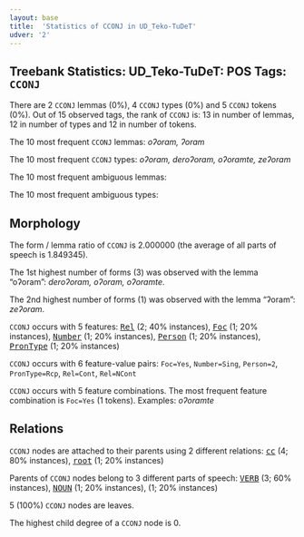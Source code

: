 ```yaml
---
layout: base
title:  'Statistics of CCONJ in UD_Teko-TuDeT'
udver: '2'
---
```


## Treebank Statistics: UD_Teko-TuDeT: POS Tags: `CCONJ`

There are 2 `CCONJ` lemmas (0%), 4 `CCONJ` types (0%) and 5 `CCONJ` tokens (0%).
Out of 15 observed tags, the rank of `CCONJ` is: 13 in number of lemmas, 12 in number of types and 12 in number of tokens.

The 10 most frequent `CCONJ` lemmas: <em>oʔoram, ʔoram</em>

The 10 most frequent `CCONJ` types:  <em>oʔoram, deroʔoram, oʔoramte, zeʔoram</em>

The 10 most frequent ambiguous lemmas: 

The 10 most frequent ambiguous types:  



## Morphology

The form / lemma ratio of `CCONJ` is 2.000000 (the average of all parts of speech is 1.849345).

The 1st highest number of forms (3) was observed with the lemma “oʔoram”: <em>deroʔoram, oʔoram, oʔoramte</em>.

The 2nd highest number of forms (1) was observed with the lemma “ʔoram”: <em>zeʔoram</em>.

`CCONJ` occurs with 5 features: <tt><a href="eme_tudet-feat-Rel.html">Rel</a></tt> (2; 40% instances), <tt><a href="eme_tudet-feat-Foc.html">Foc</a></tt> (1; 20% instances), <tt><a href="eme_tudet-feat-Number.html">Number</a></tt> (1; 20% instances), <tt><a href="eme_tudet-feat-Person.html">Person</a></tt> (1; 20% instances), <tt><a href="eme_tudet-feat-PronType.html">PronType</a></tt> (1; 20% instances)

`CCONJ` occurs with 6 feature-value pairs: `Foc=Yes`, `Number=Sing`, `Person=2`, `PronType=Rcp`, `Rel=Cont`, `Rel=NCont`

`CCONJ` occurs with 5 feature combinations.
The most frequent feature combination is `Foc=Yes` (1 tokens).
Examples: <em>oʔoramte</em>


## Relations

`CCONJ` nodes are attached to their parents using 2 different relations: <tt><a href="eme_tudet-dep-cc.html">cc</a></tt> (4; 80% instances), <tt><a href="eme_tudet-dep-root.html">root</a></tt> (1; 20% instances)

Parents of `CCONJ` nodes belong to 3 different parts of speech: <tt><a href="eme_tudet-pos-VERB.html">VERB</a></tt> (3; 60% instances), <tt><a href="eme_tudet-pos-NOUN.html">NOUN</a></tt> (1; 20% instances),  (1; 20% instances)

5 (100%) `CCONJ` nodes are leaves.

The highest child degree of a `CCONJ` node is 0.

